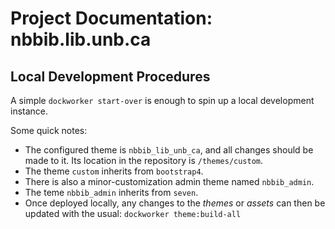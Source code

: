 # Project Documentation: nbbib.lib.unb.ca

## Local Development Procedures
A simple ```dockworker start-over``` is enough to spin up a local development instance.

Some quick notes:
* The configured theme is ```nbbib_lib_unb_ca```, and all changes should be made to it. Its location in the repository is ```/themes/custom```.
* The theme ```custom``` inherits from ```bootstrap4```.
* There is also a minor-customization admin theme named ```nbbib_admin```.
* The teme ```nbbib_admin``` inherits from ```seven```.  
* Once deployed locally, any changes to the _themes_ or _assets_ can then be updated with the usual: ```dockworker theme:build-all```